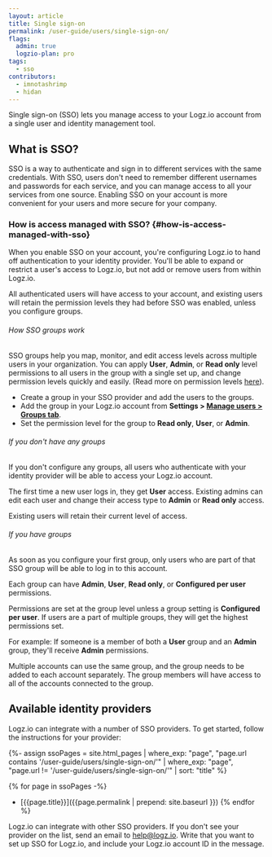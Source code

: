 ```yaml
---
layout: article
title: Single sign-on
permalink: /user-guide/users/single-sign-on/
flags:
  admin: true
  logzio-plan: pro
tags:
  - sso
contributors:
  - imnotashrimp
  - hidan
---
```


Single sign-on (SSO) lets you manage access to your Logz.io account
from a single user and identity management tool.

## What is SSO?

SSO is a way to authenticate and sign in to different services
with the same credentials.
With SSO, users don't need to remember
different usernames and passwords for each service,
and you can manage access to all your services from one source.
Enabling SSO on your account is more convenient for your users
and more secure for your company.

### How is access managed with SSO? {#how-is-access-managed-with-sso}

When you enable SSO on your account,
you're configuring Logz.io to hand off authentication
to your identity provider.
You'll be able to expand or restrict a user's access to Logz.io,
but not add or remove users from within Logz.io.

All authenticated users will have access to your account, and existing users will retain the permission levels they had before SSO was enabled, unless you configure groups.

###### How SSO groups work

SSO groups help you map, monitor, and edit access levels across multiple users in your organization. You can apply **User**, **Admin**, or **Read only** level permissions to all users in the group with a single set up, and change permission levels quickly and easily.
(Read more on permission levels [here](https://docs.logz.io/user-guide/accounts/permissions/)).

* Create a group in your SSO provider and add the users to the groups. 
* Add the group in your Logz.io account from **<i class="li li-gear"></i> Settings > [Manage users > Groups tab](https://app.logz.io/#/dashboard/settings/manage-users)**.
* Set the permission level for the group to **Read only**, **User**, or **Admin**.

###### If you don't have any groups

If you don't configure any groups,
all users who authenticate with your identity provider
will be able to access your Logz.io account.

The first time a new user logs in,
they get **User** access.
Existing admins can edit each user and change their access type to **Admin** or **Read only** access.

Existing users will retain their current level of access.

###### If you have groups

As soon as you configure your first group,
only users who are part of that SSO group will be able to log in to this account.

Each group can have **Admin**, **User**, **Read only**, or **Configured per user** permissions.

Permissions are set at the group level
unless a group setting is **Configured per user**.
If users are a part of   multiple groups,
they will get the highest permissions set.

For example:
If someone is a member of both a **User** group and an **Admin** group,
they'll receive **Admin** permissions.

Multiple accounts can use the same group, and the group needs to be added to each account separately.
The group members will have access to all of the accounts connected to the group.

## Available identity providers

Logz.io can integrate with a number of SSO providers.
To get started, follow the instructions for your provider:

{%- assign ssoPages = site.html_pages |
  where_exp: "page", "page.url contains '/user-guide/users/single-sign-on/'" |
  where_exp: "page", "page.url != '/user-guide/users/single-sign-on/'" |
  sort: "title" %}

{% for page in ssoPages -%}
* [{{page.title}}]({{page.permalink | prepend: site.baseurl }})
{% endfor %}

Logz.io can integrate with other SSO providers.
If you don't see your provider on the list,
send an email to [help@logz.io](mailto:help@logz.io).
Write that you want to set up SSO for Logz.io,
and include your Logz.io account ID in the message.
